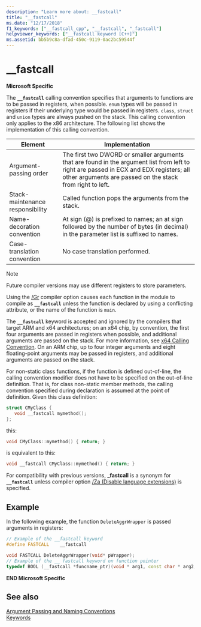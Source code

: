 ```yaml
---
description: "Learn more about: __fastcall"
title: "__fastcall"
ms.date: "12/17/2018" 
f1_keywords: ["__fastcall_cpp", "__fastcall", "_fastcall"]
helpviewer_keywords: ["__fastcall keyword [C++]"]
ms.assetid: bb5b9c8a-dfad-450c-9119-0ac2bc59544f
---
```

# __fastcall

**Microsoft Specific**

The **`__fastcall`** calling convention specifies that arguments to functions are to be passed in registers, when possible. `enum` types will be passed in registers if their underlying type would be passed in registers. `class`, `struct` and `union` types are always pushed on the stack. This calling convention only applies to the x86 architecture. The following list shows the implementation of this calling convention.

|Element|Implementation|
|-------------|--------------------|
|Argument-passing order|The first two DWORD or smaller arguments that are found in the argument list from left to right are passed in ECX and EDX registers; all other arguments are passed on the stack from right to left.|
|Stack-maintenance responsibility|Called function pops the arguments from the stack.|
|Name-decoration convention|At sign (\@) is prefixed to names; an at sign followed by the number of bytes (in decimal) in the parameter list is suffixed to names.|
|Case-translation convention|No case translation performed.|

> [!NOTE]
> Future compiler versions may use different registers to store parameters.

Using the [/Gr](../build/reference/gd-gr-gv-gz-calling-convention.md) compiler option causes each function in the module to compile as **`__fastcall`** unless the function is declared by using a conflicting attribute, or the name of the function is `main`.

The **`__fastcall`** keyword is accepted and ignored by the compilers that target ARM and x64 architectures; on an x64 chip, by convention, the first four arguments are passed in registers when possible, and additional arguments are passed on the stack. For more information, see [x64 Calling Convention](../build/x64-calling-convention.md). On an ARM chip, up to four integer arguments and eight floating-point arguments may be passed in registers, and additional arguments are passed on the stack.

For non-static class functions, if the function is defined out-of-line, the calling convention modifier does not have to be specified on the out-of-line definition. That is, for class non-static member methods, the calling convention specified during declaration is assumed at the point of definition. Given this class definition:

```cpp
struct CMyClass {
   void __fastcall mymethod();
};
```

this:

```cpp
void CMyClass::mymethod() { return; }
```

is equivalent to this:

```cpp
void __fastcall CMyClass::mymethod() { return; }
```

For compatibility with previous versions, **_fastcall** is a synonym for **`__fastcall`** unless compiler option [/Za \(Disable language extensions)](../build/reference/za-ze-disable-language-extensions.md) is specified.

## Example

In the following example, the function `DeleteAggrWrapper` is passed arguments in registers:

```cpp
// Example of the __fastcall keyword
#define FASTCALL    __fastcall

void FASTCALL DeleteAggrWrapper(void* pWrapper);
// Example of the __ fastcall keyword on function pointer
typedef BOOL (__fastcall *funcname_ptr)(void * arg1, const char * arg2, DWORD flags, ...);
```

**END Microsoft Specific**

## See also

[Argument Passing and Naming Conventions](../cpp/argument-passing-and-naming-conventions.md)<br/>
[Keywords](../cpp/keywords-cpp.md)
